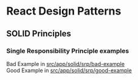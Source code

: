 # React Design Patterns

## SOLID Principles

### Single Responsibility Principle examples

Bad Example in [src/app/solid/srp/bad-example](src/app/solid/srp/bad-example/page.tsx)\
Good Example in [src/app/solid/srp/good-example](src/app/solid/srp/good-example/page.tsx)
